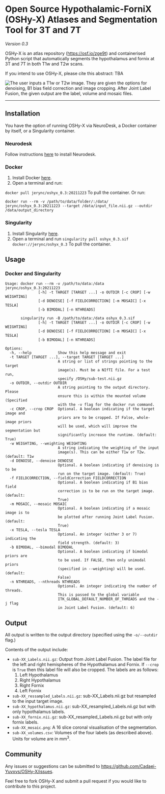 # Open Source Hypothalamic-ForniX (OSHy-X) Atlases and Segmentation Tool for 3T and 7T

*Version 0.3*

OSHy-X is an atlas repository (https://osf.io/zge9t) and containerised Python script that automatically segments the hypothalamus and fornix at 3T and 7T in both T1w and T2w scans. 

If you intend to use OSHy-X, please cite this abstract: TBA

![The user inputs a T1w or T2w image. They are given the options for denoising, B1 bias field correction and image cropping. After Joint Label Fusion, the given output are the label, volume and mosaic files.](Media/OSHy_figure_1.GIF "OSHy pipeline")

***

## Installation

You have the option of running OSHy-X via NeuroDesk, a Docker container by itself, or a Singularity container.

### Neurodesk

Follow instructions [here](https://neurodesk.github.io/docs/neurodesktop/getting-started/) to install Neurodesk.

### Docker

1. Install Docker [here](https://docs.docker.com/get-docker/).
2. Open a terminal and run:

`docker pull jerync/oshyx_0.3:20211223`
To pull the container. Or run: 

`docker run --rm -v /path/to/data/folder/:/data/ jerync/oshyx_0.3:20211223 --target /data/input_file.nii.gz --outdir /data/output_directory`

### Singularity
1. Install Singularity [here](https://sylabs.io/guides/3.5/user-guide/quick_start.html).
2. Open a terminal and run 
`singularity pull oshyx_0.3.sif docker://jerync/oshyx_0.3`
To pull the container. 

## Usage


### Docker and Singularity

```
Usage: docker run --rm -v /path/to/data:/data jerync/oshyx_0.3:20211223 
               [-h] -t TARGET [TARGET ...] -o OUTDIR [-c CROP] [-w WEIGHTING]
               [-d DENOISE] [-f FIELDCORRECTION] [-m MOSAIC] [-x TESLA]
               [-b BIMODAL] [-n NTHREADS]

       singularity run -B /path/to/data:/data oshyx_0.3.sif 
               [-h] -t TARGET [TARGET ...] -o OUTDIR [-c CROP] [-w WEIGHTING]
               [-d DENOISE] [-f FIELDCORRECTION] [-m MOSAIC] [-x TESLA]
               [-b BIMODAL] [-n NTHREADS]

Options:
  -h, --help            Show this help message and exit
  -t TARGET [TARGET ...], --target TARGET [TARGET ...]
                        A string or list of strings pointing to the target
                        image(s). Must be a NIfTI file. For a test run,
                        specify /OSHy/sub-test.nii.gz
  -o OUTDIR, --outdir OUTDIR
                        A string pointing to the output directory. Please
                        ensure this is within the mounted volume (Specified
                        with the -v flag for the docker run command.
  -c CROP, --crop CROP  Optional. A boolean indicating if the target image and
                        priors are to be cropped. If False, whole-image priors
                        will be used, which will improve the segmentation but
                        significantly increase the runtime. (default: True)
  -w WEIGHTING, --weighting WEIGHTING
                        A string indicating the weighting of the input
                        image(s). This can be either T1w or T2w. (default: T1w
  -d DENOISE, --denoise DENOISE
                        Optional. A boolean indicating if denoising is to be
                        run on the target image. (default: True)
  -f FIELDCORRECTION, --fieldCorrection FIELDCORRECTION
                        Optional. A boolean indicating if B1 bias field
                        correction is to be run on the target image. (default:
                        True)
  -m MOSAIC, --mosaic MOSAIC
                        Optional. A boolean indicating if a mosaic image is to
                        be plotted after running Joint Label Fusion. (default:
                        True)
  -x TESLA, --tesla TESLA
                        Optional. An integer (either 3 or 7) indicating the
                        field strength. (default: 3)
  -b BIMODAL, --bimodal BIMODAL
                        Optional. A boolean indicating if bimodal priors are
                        to be used. If FALSE, then only unimodal priors
                        (specified in --weighting) will be used.(default:
                        False)
  -n NTHREADS, --nthreads NTHREADS
                        Optional. An integer indicating the number of threads.
                        This is passed to the global variable
                        ITK_GLOBAL_DEFAULT_NUMBER_OF_THREADS and the -j flag
                        in Joint Label Fusion. (default: 6)
```


## Output

All output is written to the output directory (specified using the `-o/--outdir` flag.)

Contents of the output include:

* `sub-XX_Labels.nii.gz`: Output from Joint Label Fusion. The label file for the left and right hemispheres of the Hypothalamus and Fornix. If `--crop` is `True` then this label file will also be cropped. The labels are as follows:
    1. Left Hypothalamus
    2. Right Hypothalamus
    3. Right Fornix
    4. Left Fornix
* `sub-XX_ressampled_Labels.nii.gz`: sub-XX_Labels.nii.gz but resampled to the input target image.
* `sub-XX_hypothalamus.nii.gz`: sub-XX_resampled_Labels.nii.gz but with only hypothalamus labels.
* `sub-XX_fornix.nii.gz`: sub-XX_resampled_Labels.nii.gz but with only fornix labels.
* `sub-XX_mosaic.png`: A 16 slice coronal visualisation of the segmentation.
* `sub-XX_volumes.csv`: Volumes of the four labels (as described above). Units for volume are in mm<sup>3</sup>.

## Community

Any issues or suggestions can be submitted to https://github.com/Cadaei-Yuvxvs/OSHy-X/issues.

Feel free to fork OSHy-X and submit a pull request if you would like to contribute to this project.
